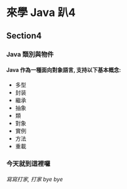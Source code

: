 # 來學 Java 趴4

## Section4

### Java 類別與物件

#### Java 作為一種面向對象語言, 支持以下基本概念:
* 多型
* 封装
* 繼承
* 抽象
* 類
* 對象
* 實例
* 方法
* 重載

### 今天就到這裡囉
###### 寫寫打家, 打家 bye bye